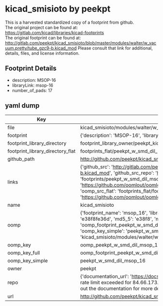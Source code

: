 # kicad_smisioto by peekpt  
This is a harvested standardized copy of a footprint from github.  
The original project can be found at:  
https://gitlab.com/kicad/libraries/kicad-footprints  
The original footprint can be found at:
http://gitlab.com/peekpt/kicad_smisioto/blob/master/modules/walter/w_vacuum.pretty/tube_gzc9-b.kicad_mod
Please consult that link for additional, details, files, and license information.  
## Footprint Details
* description: MSOP-16  
* libraryLink: msop-16  
* number_of_pads: 17  
## yaml dump  
| Key | Value |  
| --- | --- |  
| file | kicad_smisioto/modules/walter/w_smd_dil.pretty/msop-16.kicad_mod |  
| footprint | {'description': 'MSOP-16', 'libraryLink': 'msop-16', 'number_of_pads': 17} |  
| footprint_library_directory | footprint_library_owner/peekpt_kicad_smisioto |  
| footprint_library_directory_flat | footprints_flat/peekpt_w_smd_dil_msop_16/working |  
| github_path | http://github.com/peekpt/kicad_smisioto/blob/master/modules/walter/w_smd_dil.pretty/msop-16.kicad_mod |  
| links | {'github_src': 'http://gitlab.com/peekpt/kicad_smisioto/blob/master/modules/walter/w_vacuum.pretty/tube_gzc9-b.kicad_mod', 'github_src_repo': 'https://gitlab.com/kicad/libraries/kicad-footprints', 'oomp_bot': 'footprints/peekpt_w_smd_dil_msop_16/working', 'oomp_bot_github': 'https://github.com/oomlout/oomlout_oomp_footprint_bot/tree/main/footprints/peekpt_w_smd_dil_msop_16/working', 'oomp_src_flat': 'footprints_flat/footprints_flat/peekpt_w_smd_dil_msop_16/working', 'oomp_src_flat_github': 'https://github.com/oomlout/oomlout_oomp_footprint_src/tree/main/footprints_flat/peekpt_w_smd_dil_msop_16/working'} |  
| name | kicad_smisioto |  
| oomp | {'footprint_name': 'msop_16', 'library_name': 'w_smd_dil', 'md5': 'e38f8fe36df70d611799bb250a723dc2', 'md5_10': 'e38f8fe36d', 'md5_5': 'e38f8', 'md5_6': 'e38f8f', 'oomp_key': 'oomp_peekpt_w_smd_dil_msop_16', 'oomp_key_extra': 'oomp_footprint_peekpt_w_smd_dil_msop_16', 'oomp_key_full': 'oomp_footprint_peekpt_w_smd_dil_msop_16_e38f8f', 'oomp_key_simple': 'peekpt_w_smd_dil_msop_16', 'original_filename': 'kicad_smisioto/modules/walter/w_smd_dil.pretty/msop-16.kicad_mod', 'owner_name': 'peekpt'} |  
| oomp_key | oomp_peekpt_w_smd_dil_msop_16 |  
| oomp_key_full | oomp_footprint_peekpt_w_smd_dil_msop_16 |  
| oomp_key_simple | peekpt_w_smd_dil_msop_16 |  
| owner | peekpt |  
| repo | {'documentation_url': 'https://docs.github.com/rest/overview/resources-in-the-rest-api#rate-limiting', 'message': "API rate limit exceeded for 84.66.173.59. (But here's the good news: Authenticated requests get a higher rate limit. Check out the documentation for more details.)"} |  
| url | http://github.com/peekpt/kicad_smisioto |  


